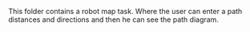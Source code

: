 This folder contains a robot map task. Where the user can enter a path distances and directions and then he can see the path diagram.
